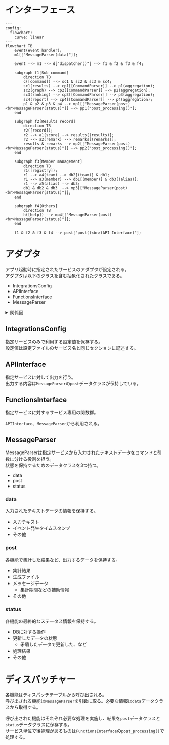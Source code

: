 # インターフェース
```mermaid
---
config:
  flowchart:
    curve: linear
---
flowchart TB
    event(event handler);
    m1[["MessageParser(data)"]];

    event --> m1 --> d["dispatcher()"] --> f1 & f2 & f3 & f4;

    subgraph f1[Sub command]
        direction TB
        c([command]) --> sc1 & sc2 & sc3 & sc4;
        sc1(results) --> cp1[[CommandParser]] --> p1(aggregation);
        sc2(graph) --> cp2[[CommandParser]] --> p2(aggregation);
        sc3(ranking) --> cp3[[CommandParser]] --> p3(aggregation);
        sc4(report) --> cp4[[CommandParser]] --> p4(aggregation);
        p1 & p2 & p3 & p4 --> mp1[["MessageParser(post)<br>MessageParser(status)"]] --> pp1["post_processing()"];
    end

    subgraph f2[Results record]
        direction TB
        r2([record]);
        r2 --> a1(score) --> results[(results)];
        r2 --> a2(remark) --> remarks[(remarks)];
        results & remarks --> mp2[["MessageParser(post)<br>MessageParser(status)"]] --> pp2["post_processing()"];
    end

    subgraph f3[Member management]
        direction TB
        r1([registry]);
        r1 --> a4(team) --> db2[(team)] & db1;
        r1 --> a3(member) --> db1[(member)] & db3[(alias)];
        r1 --> a5(alias) --> db3;
        db1 & db2 & db3  --> mp3[["MessageParser(post)<br>MessageParser(status)"]];
    end

    subgraph f4[Others]
        direction TB
        h([help]) --> mp4[["MessageParser(post)<br>MessageParser(status)"]];
    end

    f1 & f2 & f3 & f4 --> post["post()<br>(API Interface)"];
```

# アダプタ

アプリ起動時に指定されたサービスのアダプタが設定される。<br>
アダプタは以下のクラスを含む抽象化されたクラスである。

- IntegrationsConfig
- APIInterface
- FunctionsInterface
- MessageParser

<details>
<summary>関係図</summary>

```mermaid
classDiagram
    class ServiceAdapter
        ServiceAdapter : interface_type
        ServiceAdapter --* IntegrationsConfig
        ServiceAdapter --* APIInterface
        ServiceAdapter --* FunctionsInterface
        ServiceAdapter --* MessageParser

    class IntegrationsConfig
        IntegrationsConfig : config_file
        IntegrationsConfig : slash_command
        IntegrationsConfig : badge_degree
        IntegrationsConfig : badge_status
        IntegrationsConfig : badge_grade
        IntegrationsConfig : plotting_backend
        IntegrationsConfig : read_file()

    class APIInterface
        APIInterface : post()

    class FunctionsInterface
        FunctionsInterface : post_processing()
        FunctionsInterface : get_conversations()

    class MessageParser
        MessageParser : data
        MessageParser : post
        MessageParser : status
        MessageParser : parser()

    class MessageParserDataMixin
        MessageParserDataMixin <|-- MessageParser
        MessageParserDataMixin : data
        MessageParserDataMixin : post
        MessageParserDataMixin : status
        MessageParserDataMixin : reset()
        MessageParserDataMixin : get_score()
        MessageParserDataMixin : get_remarks()
```

</details>


## IntegrationsConfig

指定サービスのみで利用する設定値を保存する。<br>
設定値は設定ファイルのサービス名と同じセクションに記述する。

## APIInterface

指定サービスに対して出力を行う。<br>
出力する内容は`MessageParser`の`post`データクラスが保持している。


## FunctionsInterface

指定サービスに対するサービス専用の関数群。

`APIInterface`、`MessageParser`から利用される。

## MessageParser

MessageParserは指定サービスから入力されたテキストデータをコマンドと引数に分ける役割を担う。<br>
状態を保持するためのデータクラスを3つ持つ。

- data
- post
- status

### data

入力されたテキストデータの情報を保持する。

- 入力テキスト
- イベント発生タイムスタンプ
- その他

### post

各機能で集計した結果など、出力するデータを保持する。

- 集計結果
- 生成ファイル
- メッセージデータ
  - 集計期間などの補助情報
- その他

### status

各機能の最終的なステータス情報を保持する。

- DBに対する操作
- 更新したデータの状態
  - 矛盾したデータで更新した、など
- 処理結果
- その他

# ディスパッチャー

各機能はディスパッチテーブルから呼び出される。<br>
呼び出される機能は`MessageParser`を引数に取る。必要な情報は`data`データクラスから取得する。

呼び出された機能はそれぞれ必要な処理を実施し、結果を`post`データクラスと`status`データクラスに保存する。<br>
サービス単位で後処理があるものは`FunctionsInterface`の`post_processing()`で処理する。
